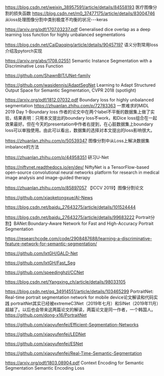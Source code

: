 https://blog.csdn.net/weixin_38957591/article/details/84558193 医疗图像分割的损失函数
https://blog.csdn.net/m0_37477175/article/details/83004746 从loss处理图像分割中类别极度不均衡的状况---keras

https://arxiv.org/pdf/1707.03237.pdf  Generalised dice overlap as a deep learning loss function for highly unbalanced segmentations

https://blog.csdn.net/CaiDaoqing/article/details/90457197 语义分割常用loss介绍及pytorch实现

https://arxiv.org/abs/1708.02551 Semantic Instance Segmentation with a Discriminative Loss Function

https://github.com/ShawnBIT/UNet-family


https://github.com/wasidennis/AdaptSegNet  Learning to Adapt Structured Output Space for Semantic Segmentation, CVPR 2018 (spotlight)

https://arxiv.org/pdf/1812.07032.pdf  Boundary loss for highly unbalanced segmentation
https://zhuanlan.zhihu.com/p/72783363 一票难求的MIDL 2019 Day 1-Boundary loss
作者的论文中在两个label不平衡的数据集上做了实验，结果表明：只用本文提出的boundary loss不work，和Dice loss组合在一起效果最好。但在今天的presentation中作者右提到，在心脏数据集上boundary loss可以单独使用。由此可以看出，数据集的选择对本文提出的loss影响很大。

https://zhuanlan.zhihu.com/p/50539347 图像分割中从Loss上解决数据集imbalance的方法

https://zhuanlan.zhihu.com/p/44958351 研习U-Net

https://niftynet.readthedocs.io/en/dev/  NiftyNet is a TensorFlow-based open-source convolutional neural networks platform for research in medical image analysis and image-guided therapy


https://zhuanlan.zhihu.com/p/85897057  【ICCV 2019】图像分割论文

https://github.com/xiaoketongxue/AI-News

https://blog.csdn.net/baidu_27643275/article/details/101524444 

https://blog.csdn.net/baidu_27643275/article/details/99683222 Portrait分割】BANet:Boundary-Aware Network for Fast and High-Accuracy Portrait Segmentation

https://researchcode.com/code/2908487688/learning-a-discriminative-feature-network-for-semantic-segmentation/

https://github.com/lxtGH/GALD-Net

https://github.com/lxtGH/Fast_Seg

https://github.com/speedinghzl/CCNet

https://blog.csdn.net/Yangxing_ch/article/details/98033105

https://blog.csdn.net/qq_34914551/article/details/103465299  PortraitNet: Real-time portrait segmentation network for mobile device论文解读和代码实践
portraitNet其实已经被extremeC3Net（2019年七月）和SINet（2019年11月）超越了。以后也会带来这两篇论文的解读，两篇论文是同一作者，一个韩国人。
https://github.com/dong-x16/PortraitNet


https://github.com/xiaoyufenfei/Efficient-Segmentation-Networks

https://github.com/xiaoyufenfei/LEDNet

https://github.com/xiaoyufenfei/ESNet


https://github.com/xiaoyufenfei/Real-Time-Semantic-Segmentation



https://arxiv.org/pdf/1803.08904.pdf  Context Encoding for Semantic Segmentation
Semantic Encoding Loss
